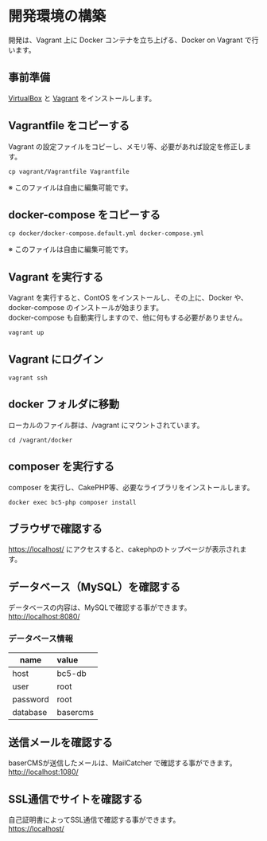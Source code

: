 # 開発環境の構築

開発は、Vagrant 上に Docker コンテナを立ち上げる、Docker on Vagrant で行います。  

## 事前準備
[VirtualBox](https://www.virtualbox.org/) と [Vagrant](https://www.vagrantup.com/) をインストールします。


## Vagrantfile をコピーする
Vagrant の設定ファイルをコピーし、メモリ等、必要があれば設定を修正します。
```shell script
cp vagrant/Vagrantfile Vagrantfile
```
※ このファイルは自由に編集可能です。

## docker-compose をコピーする
```shell script
cp docker/docker-compose.default.yml docker-compose.yml 
```
※ このファイルは自由に編集可能です。

## Vagrant を実行する
Vagrant を実行すると、ContOS をインストールし、その上に、Docker や、docker-compose のインストールが始まります。  
docker-compose も自動実行しますので、他に何もする必要がありません。
```shell script
vagrant up
```

## Vagrant にログイン
```shell script
vagrant ssh
```

## docker フォルダに移動
ローカルのファイル群は、/vagrant にマウントされています。
```shell script
cd /vagrant/docker
```

## composer を実行する
composer を実行し、CakePHP等、必要なライブラリをインストールします。
```
docker exec bc5-php composer install
```

## ブラウザで確認する
[https://localhost/](https://localhosst/) にアクセスすると、cakephpのトップページが表示されます。

## データベース（MySQL）を確認する
データベースの内容は、MySQLで確認する事ができます。  
[http://localhost:8080/](http://localhost:8080/)

### データベース情報
| name | value |
|-----------|:------------|
| host | bc5-db |
| user | root |
| password | root |
| database | basercms |

## 送信メールを確認する
baserCMSが送信したメールは、MailCatcher で確認する事ができます。  
[http://localhost:1080/](http://localhost:1080/)


## SSL通信でサイトを確認する
自己証明書によってSSL通信で確認する事ができます。  
[https://localhost/](https://localhost/)
